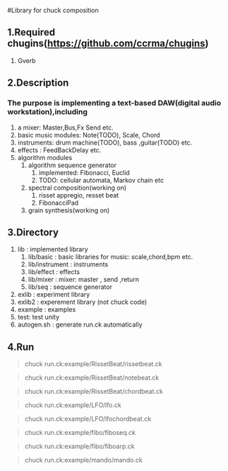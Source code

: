 #Library for chuck composition 

## 1.Required chugins(https://github.com/ccrma/chugins)
1. Gverb

## 2.Description
### The purpose is implementing a text-based DAW(digital audio workstation),including
1.  a mixer: Master,Bus,Fx Send etc.
2.  basic music modules: Note(TODO), Scale, Chord
2.  instruments: drum machine(TODO), bass ,guitar(TODO)  etc.
3.  effects : FeedBackDelay etc.
4.  algorithm  modules
    1.  algorithm sequence generator
        1. implemented: Fibonacci, Euclid
        2. TODO: cellular automata, Markov chain etc
    2.  spectral composition(working on)
        1. risset appregio, resset beat
        2. FibonacciPad
    3.  grain synthesis(working on)


## 3.Directory
1. lib : implemented library 
    1. lib/basic : basic libraries for music: scale,chord,bpm etc.
    2. lib/instrument : instruments
    3. lib/effect :  effects
    4. lib/mixer : mixer: master , send ,return
    5. lib/seq : sequence generator
2. exlib : experiment library
3. exlib2 : experement library (not chuck code)
4. example : examples
5. test: test unity
6. autogen.sh : generate run.ck automatically

## 4.Run
>   chuck run.ck:example/RissetBeat/rissetbeat.ck

>   chuck run.ck:example/RissetBeat/notebeat.ck

>   chuck run.ck:example/RissetBeat/chordbeat.ck

>   chuck run.ck:example/LFO/lfo.ck

>   chuck run.ck:example/LFO/lfochordbeat.ck

>   chuck run.ck:example/fibo/fiboseq.ck

>   chuck run.ck:example/fibo/fiboarp.ck

>   chuck run.ck:example/mando/mando.ck


